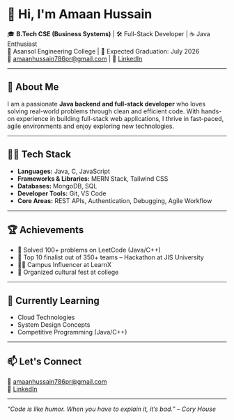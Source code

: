 # 👋 Hi, I'm Amaan Hussain

🎓 **B.Tech CSE (Business Systems)** | 🛠️ Full-Stack Developer | ☕ Java Enthusiast  
📍 Asansol Engineering College | 💼 Expected Graduation: July 2026  
📧 amaanhussain786pr@gmail.com | 🔗 [LinkedIn](https://www.linkedin.com/in/amaan-hussain-dev/)  

---

## 🚀 About Me

I am a passionate **Java backend and full-stack developer** who loves solving real-world problems through clean and efficient code. With hands-on experience in building full-stack web applications, I thrive in fast-paced, agile environments and enjoy exploring new technologies.

---

## 🧑‍💻 Tech Stack

- **Languages:** Java, C, JavaScript  
- **Frameworks & Libraries:** MERN Stack, Tailwind CSS  
- **Databases:** MongoDB, SQL  
- **Developer Tools:** Git, VS Code  
- **Core Areas:** REST APIs, Authentication, Debugging, Agile Workflow

---

## 🏆 Achievements

- 🎯 Solved 100+ problems on LeetCode (Java/C++)
- 🏁 Top 10 finalist out of 350+ teams – Hackathon at JIS University
- 👨‍🎓 Campus Influencer at LearnX
- 🎤 Organized cultural fest at college

---

## 📘 Currently Learning
- Cloud Technologies
- System Design Concepts
- Competitive Programming (Java/C++)

---

## 📫 Let's Connect
📧 amaanhussain786pr@gmail.com  
🔗 [LinkedIn](https://www.linkedin.com/in/amaan-hussain-dev/)

---

_“Code is like humor. When you have to explain it, it’s bad.” – Cory House_
